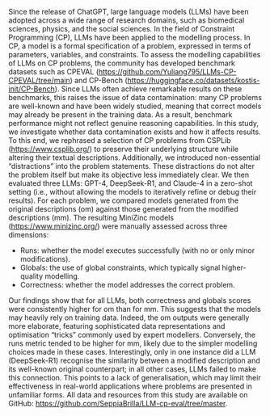Since the release of ChatGPT, large language models (LLMs) have been adopted across a wide range of research domains, such as biomedical sciences, physics, and the social sciences. In the field of Constraint Programming (CP), LLMs have been applied to the modelling process. In CP, a model is a formal specification of a problem, expressed in terms of parameters, variables, and constraints.
To assess the modelling capabilities of LLMs on CP problems, the community has developed benchmark datasets such as CPEVAL (https://github.com/Yuliang795/LLMs-CP-CPEVAL/tree/main) and CP-Bench (https://huggingface.co/datasets/kostis-init/CP-Bench). Since LLMs often achieve remarkable results on these benchmarks, this raises the issue of data contamination: many CP problems are well-known and have been widely studied, meaning that correct models may already be present in the training data. As a result, benchmark performance might not reflect genuine reasoning capabilities.
In this study, we investigate whether data contamination exists and how it affects results. To this end, we rephrased a selection of CP problems from CSPLib (https://www.csplib.org/) to preserve their underlying structure while altering their textual descriptions. Additionally, we introduced non-essential “distractions” into the problem statements. These distractions do not alter the problem itself but make its objective less immediately clear.
We then evaluated three LLMs: GPT-4, DeepSeek-R1, and Claude-4 in a zero-shot setting (i.e., without allowing the models to iteratively refine or debug their results). For each problem, we compared models generated from the original descriptions (om) against those generated from the modified descriptions (mm). The resulting MiniZinc models (https://www.minizinc.org/) were manually assessed across three dimensions:

- Runs: whether the model executes successfully (with no or only minor modifications).
- Globals: the use of global constraints, which typically signal higher-quality modelling.
- Correctness: whether the model addresses the correct problem.

Our findings show that for all LLMs, both correctness and globals scores were consistently higher for om than for mm. This suggests that the models may heavily rely on training data. Indeed, the om outputs were generally more elaborate, featuring sophisticated data representations and optimisation “tricks” commonly used by expert modellers.
Conversely, the runs metric tended to be higher for mm, likely due to the simpler modelling choices made in these cases. Interestingly, only in one instance did a LLM (DeepSeek-R1) recognise the similarity between a modified description and its well-known original counterpart; in all other cases, LLMs failed to make this connection. This points to a lack of generalisation, which may limit their effectiveness in real-world applications where problems are presented in unfamiliar forms.
All data and resources from this study are available on GitHub: https://github.com/SeppiaBrilla/LLM-cp-eval/tree/master.